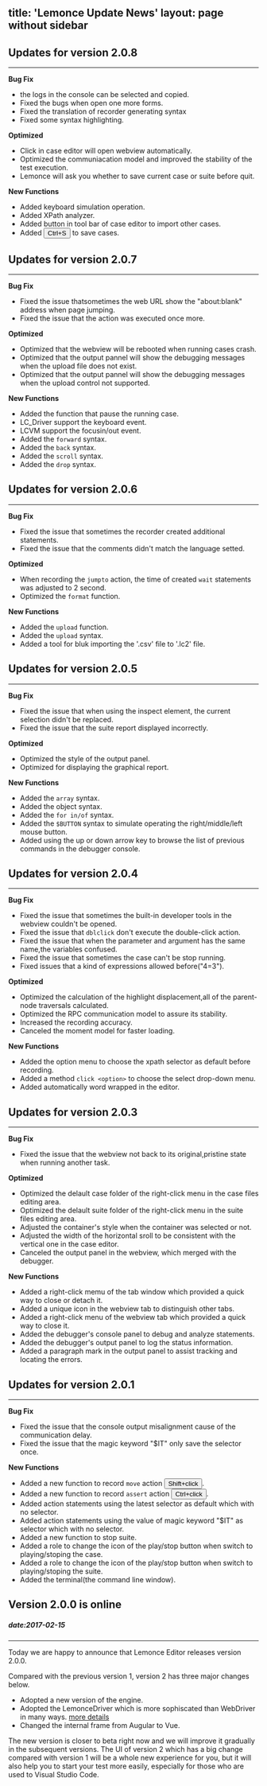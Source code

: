 title: 'Lemonce Update News'
layout: page without sidebar
---
## Updates for version 2.0.8
---

**Bug Fix**

- the logs in the console can be selected and copied.
- Fixed the bugs when open one more forms.
- Fixed the translation of recorder generating syntax
- Fixed some syntax highlighting.

**Optimized**

- Click <i class="fa fa-play"></i> in case editor will open webview automatically.
- Optimized the communiacation model and improved the stability of the test execution.
- Lemonce will ask you whether to save current case or suite before quit.

**New Functions**

- Added keyboard simulation operation.
- Added XPath analyzer.
- Added <i class="fa fa-download"></i> button in tool bar of case editor to import other cases.
- Added <button>Ctrl+S</button> to save cases.

## Updates for version 2.0.7
---

**Bug Fix**

- Fixed the issue thatsometimes the web URL show the "about:blank" address  when page jumping.
- Fixed the issue that the action was executed once more.

**Optimized**

- Optimized that the webview will be rebooted when running cases crash.
- Optimized that the output pannel will show the debugging messages when the upload file does not exist.
- Optimized that the output pannel will show the debugging messages when the upload control not supported.

**New Functions**

- Added the function that pause the running case.
- LC_Driver support the keyboard event.
- LCVM support the focusin/out event.
- Added the `forward` syntax.
- Added the `back` syntax.
- Added the `scroll` syntax.
- Added the `drop` syntax.

## Updates for version 2.0.6
---

**Bug Fix**

- Fixed the issue that sometimes the recorder created additional statements.
- Fixed the issue that the comments didn't match the language setted.

**Optimized**

- When recording the `jumpto` action, the time of created `wait` statements was adjusted to 2 second.
- Optimized the `format` function.

**New Functions**

- Added the `upload` function.
- Added the `upload` syntax.
- Added a tool for bluk importing the '.csv' file to '.lc2' file.

## Updates for version 2.0.5
---
**Bug Fix**
- Fixed the issue that when using the inspect element, the current selection didn't be replaced.
- Fixed the issue that the suite report displayed incorrectly.

**Optimized**
- Optimized the style of the output panel.
- Optimized for displaying the graphical report.

**New Functions**
- Added the `array` syntax.
- Added the object syntax.
- Added the `for in/of` syntax.
- Added the `$BUTTON` syntax to simulate operating the right/middle/left mouse button.
- Added using the up or down arrow key to browse the list of previous commands in the debugger console.

## Updates for version 2.0.4
---
**Bug Fix**
- Fixed the issue that sometimes the built-in developer tools in the webview couldn't be opened.
- Fixed the issue that `dblclick` don't execute the double-click action.
- Fixed the issue that when the parameter and argument has the same name,the variables confused.
- Fixed the issue that sometimes the case can't be stop running.
- Fixed issues that a kind of expressions allowed before("4=3").

**Optimized**
- Optimized the calculation of the highlight displacement,all of the parent-node traversals calculated.
- Optimized the RPC communication model to assure its stability.
- Increased the recording accuracy.
- Canceled the moment model for faster loading.

**New Functions**
- Added the option menu to choose the xpath selector as default before recording.
- Added a method `click <option>` to choose the select drop-down menu.
- Added automatically word wrapped in the editor.

## Updates for version 2.0.3
---
**Bug Fix**
- Fixed the issue that the webview not back to its original,pristine state when running another task.

**Optimized**
- Optimized the delault case folder of the right-click menu in the case files editing area.
- Optimized the delault suite folder of the right-click menu in the suite files editing area.
- Adjusted the container's style when the container was selected or not.
- Adjusted the width of the horizontal sroll to be consistent with the vertical one in the case editor.
- Canceled the output panel in the webview, which merged with the debugger. 

**New Functions**
- Added a right-click memu of the tab window which provided a quick way to close or detach it.
- Added a unique icon in the webview tab to distinguish other tabs.
- Added a right-click menu of the webview tab which provided a quick way to close it.
- Added the debugger's console panel to debug and analyze statements.
- Added the debugger's output panel to log the status information.
- Added a paragraph mark in the output panel to assist tracking and locating the errors.

## Updates for version 2.0.1
---
**Bug Fix**
- Fixed the issue that the console output misalignment cause of the communication delay.
- Fixed the issue that the magic keyword "$IT" only save the selector once.

**New Functions**
- Added a new function to record `move` action <button>Shift+click</button>.
- Added a new function to record `assert` action <button>Ctrl+click</button>.
- Added action statements using the latest selector as default which with no selector.
- Added action statements using the value of magic keyword "$IT" as selector which with no selector.
- Added a new function to stop suite.
- Added a role to change the icon of the play/stop button when switch to playing/stoping the case.
- Added a role to change the icon of the play/stop button when switch to playing/stoping the suite.
- Added the terminal(the command line window).

## Version 2.0.0 is online
##### date:2017-02-15
---

Today we are happy to announce that Lemonce Editor releases version 2.0.0.  

Compared with the previous version 1, version 2 has three major changes below.
- Adopted a new version of the engine.
- Adopted the LemonceDriver which is more sophiscated than WebDriver in many ways. [more details](/feature/lcdriver.html)
- Changed the internal frame from Augular to Vue.

The new version is closer to beta right now and we will improve it gradually in the subsequent versions.
The UI of version 2 which has a big change compared with version 1 will be a whole new experience for you, but it will also help you to start your test more easily, especially for those who are used to Visual Studio Code.








